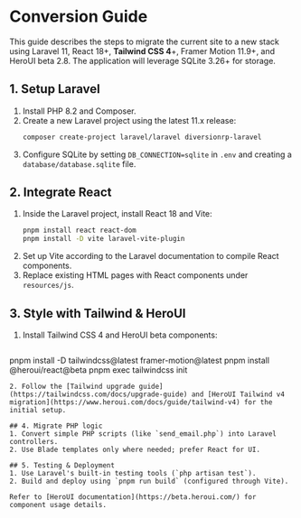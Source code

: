 # Conversion Guide

This guide describes the steps to migrate the current site to a new stack using Laravel 11, React 18+, **Tailwind CSS 4**+, Framer Motion 11.9+, and HeroUI beta 2.8. The application will leverage SQLite 3.26+ for storage.

## 1. Setup Laravel
1. Install PHP 8.2 and Composer.
2. Create a new Laravel project using the latest 11.x release:
   ```bash
   composer create-project laravel/laravel diversionrp-laravel
   ```
3. Configure SQLite by setting `DB_CONNECTION=sqlite` in `.env` and creating a `database/database.sqlite` file.

## 2. Integrate React
1. Inside the Laravel project, install React 18 and Vite:
   ```bash
   pnpm install react react-dom
   pnpm install -D vite laravel-vite-plugin
   ```
2. Set up Vite according to the Laravel documentation to compile React components.
3. Replace existing HTML pages with React components under `resources/js`.

## 3. Style with Tailwind & HeroUI
1. Install Tailwind CSS 4 and HeroUI beta components:
   ```bash
pnpm install -D tailwindcss@latest framer-motion@latest
   pnpm install @heroui/react@beta
   pnpm exec tailwindcss init
   ```
2. Follow the [Tailwind upgrade guide](https://tailwindcss.com/docs/upgrade-guide) and [HeroUI Tailwind v4 migration](https://www.heroui.com/docs/guide/tailwind-v4) for the initial setup.

## 4. Migrate PHP logic
1. Convert simple PHP scripts (like `send_email.php`) into Laravel controllers.
2. Use Blade templates only where needed; prefer React for UI.

## 5. Testing & Deployment
1. Use Laravel's built-in testing tools (`php artisan test`).
2. Build and deploy using `pnpm run build` (configured through Vite).

Refer to [HeroUI documentation](https://beta.heroui.com/) for component usage details.
